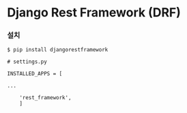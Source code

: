 # Django Rest Framework (DRF)

### 설치

```
$ pip install djangorestframework
```

```
# settings.py

INSTALLED_APPS = [

...

	'rest_framework',
	]
```

